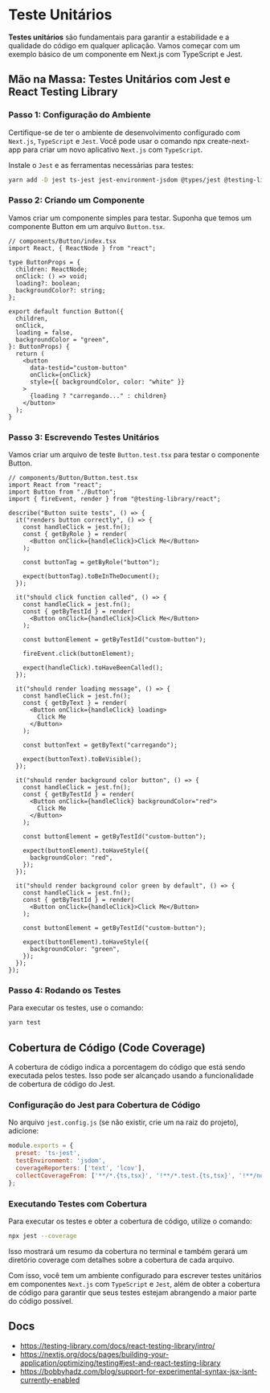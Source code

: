 # Teste Unitários

**Testes unitários** são fundamentais para garantir a estabilidade e a qualidade do código em qualquer aplicação. Vamos começar com um exemplo básico de um componente em Next.js com TypeScript e Jest.

## Mão na Massa: Testes Unitários com Jest e React Testing Library

### Passo 1: Configuração do Ambiente

Certifique-se de ter o ambiente de desenvolvimento configurado com `Next.js`, `TypeScript` e `Jest`. Você pode usar o comando npx create-next-app para criar um novo aplicativo `Next.js` com `TypeScript`.

Instale o `Jest` e as ferramentas necessárias para testes:

```bash
yarn add -D jest ts-jest jest-environment-jsdom @types/jest @testing-library/react @testing-library/react-hooks @testing-library/jest-dom @testing-library/user-event
```

### Passo 2: Criando um Componente

Vamos criar um componente simples para testar. Suponha que temos um componente Button em um arquivo `Button.tsx`.

```tsx
// components/Button/index.tsx
import React, { ReactNode } from "react";

type ButtonProps = {
  children: ReactNode;
  onClick: () => void;
  loading?: boolean;
  backgroundColor?: string;
};

export default function Button({
  children,
  onClick,
  loading = false,
  backgroundColor = "green",
}: ButtonProps) {
  return (
    <button
      data-testid="custom-button"
      onClick={onClick}
      style={{ backgroundColor, color: "white" }}
    >
      {loading ? "carregando..." : children}
    </button>
  );
}
```

### Passo 3: Escrevendo Testes Unitários

Vamos criar um arquivo de teste `Button.test.tsx` para testar o componente Button.

```tsx
// components/Button/Button.test.tsx
import React from "react";
import Button from "./Button";
import { fireEvent, render } from "@testing-library/react";

describe("Button suite tests", () => {
  it("renders button correctly", () => {
    const handleClick = jest.fn();
    const { getByRole } = render(
      <Button onClick={handleClick}>Click Me</Button>
    );

    const buttonTag = getByRole("button");

    expect(buttonTag).toBeInTheDocument();
  });

  it("should click function called", () => {
    const handleClick = jest.fn();
    const { getByTestId } = render(
      <Button onClick={handleClick}>Click Me</Button>
    );

    const buttonElement = getByTestId("custom-button");

    fireEvent.click(buttonElement);

    expect(handleClick).toHaveBeenCalled();
  });

  it("should render loading message", () => {
    const handleClick = jest.fn();
    const { getByText } = render(
      <Button onClick={handleClick} loading>
        Click Me
      </Button>
    );

    const buttonText = getByText("carregando");

    expect(buttonText).toBeVisible();
  });

  it("should render background color button", () => {
    const handleClick = jest.fn();
    const { getByTestId } = render(
      <Button onClick={handleClick} backgroundColor="red">
        Click Me
      </Button>
    );

    const buttonElement = getByTestId("custom-button");

    expect(buttonElement).toHaveStyle({
      backgroundColor: "red",
    });
  });

  it("should render background color green by default", () => {
    const handleClick = jest.fn();
    const { getByTestId } = render(
      <Button onClick={handleClick}>Click Me</Button>
    );

    const buttonElement = getByTestId("custom-button");

    expect(buttonElement).toHaveStyle({
      backgroundColor: "green",
    });
  });
});
```

### Passo 4: Rodando os Testes

Para executar os testes, use o comando:

```bash
yarn test
```

## Cobertura de Código (Code Coverage)

A cobertura de código indica a porcentagem do código que está sendo executada pelos testes. Isso pode ser alcançado usando a funcionalidade de cobertura de código do Jest.

### Configuração do Jest para Cobertura de Código

No arquivo `jest.config.js` (se não existir, crie um na raiz do projeto), adicione:

```javascript
module.exports = {
  preset: 'ts-jest',
  testEnvironment: 'jsdom',
  coverageReporters: ['text', 'lcov'],
  collectCoverageFrom: ['**/*.{ts,tsx}', '!**/*.test.{ts,tsx}', '!**/node_modules/**'],
};
```

### Executando Testes com Cobertura

Para executar os testes e obter a cobertura de código, utilize o comando:

```bash
npx jest --coverage
```

Isso mostrará um resumo da cobertura no terminal e também gerará um diretório coverage com detalhes sobre a cobertura de cada arquivo.

Com isso, você tem um ambiente configurado para escrever testes unitários em componentes `Next.js` com `TypeScript` e `Jest`, além de obter a cobertura de código para garantir que seus testes estejam abrangendo a maior parte do código possível.

## Docs

- <https://testing-library.com/docs/react-testing-library/intro/>
- <https://nextjs.org/docs/pages/building-your-application/optimizing/testing#jest-and-react-testing-library>
- <https://bobbyhadz.com/blog/support-for-experimental-syntax-jsx-isnt-currently-enabled>